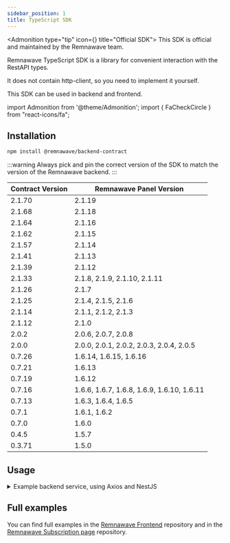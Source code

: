 ```yaml
---
sidebar_position: 1
title: TypeScript SDK
---
```


<Admonition type="tip" icon={<FaCheckCircle />} title="Official SDK">
This SDK is official and maintained by the Remnawave team.
</Admonition>

Remnawave TypeScript SDK is a library for convenient interaction with the RestAPI types.

It does not contain http-client, so you need to implement it yourself.

This SDK can be used in backend and frontend.

import Admonition from '@theme/Admonition';
import { FaCheckCircle } from "react-icons/fa";

## Installation

```bash
npm install @remnawave/backend-contract
```

:::warning
Always pick and pin the correct version of the SDK to match the version of the Remnawave backend.
:::

| Contract Version | Remnawave Panel Version                    |
| ---------------- | ------------------------------------------ |
| 2.1.70           | 2.1.19                                     |
| 2.1.68           | 2.1.18                                     |
| 2.1.64           | 2.1.16                                     |
| 2.1.62           | 2.1.15                                     |
| 2.1.57           | 2.1.14                                     |
| 2.1.41           | 2.1.13                                     |
| 2.1.39           | 2.1.12                                     |
| 2.1.33           | 2.1.8, 2.1.9, 2.1.10, 2.1.11               |
| 2.1.26           | 2.1.7                                      |
| 2.1.25           | 2.1.4, 2.1.5, 2.1.6                        |
| 2.1.14           | 2.1.1, 2.1.2, 2.1.3                        |
| 2.1.12           | 2.1.0                                      |
| 2.0.2            | 2.0.6, 2.0.7, 2.0.8                        |
| 2.0.0            | 2.0.0, 2.0.1, 2.0.2, 2.0.3, 2.0.4, 2.0.5   |
| 0.7.26           | 1.6.14, 1.6.15, 1.6.16                     |
| 0.7.21           | 1.6.13                                     |
| 0.7.19           | 1.6.12                                     |
| 0.7.16           | 1.6.6, 1.6.7, 1.6.8, 1.6.9, 1.6.10, 1.6.11 |
| 0.7.13           | 1.6.3, 1.6.4, 1.6.5                        |
| 0.7.1            | 1.6.1, 1.6.2                               |
| 0.7.0            | 1.6.0                                      |
| 0.4.5            | 1.5.7                                      |
| 0.3.71           | 1.5.0                                      |

## Usage

<details>
<summary>Example backend service, using Axios and NestJS</summary>

```typescript
import axios from 'axios'

import { Injectable, Logger } from '@nestjs/common'
import { ConfigService } from '@nestjs/config'

import { GetUserByUsernameCommand } from '@remnawave/backend-contract'

import { ICommandResponse } from '../types/command-response.type'

@Injectable()
export class AxiosService {
    public axiosInstance: AxiosInstance
    private readonly logger = new Logger(AxiosService.name)

    constructor(private readonly configService: ConfigService) {
        this.axiosInstance = axios.create({
            baseURL: this.configService.getOrThrow('REMNAWAVE_PANEL_URL'),
            timeout: 45_000,
            headers: {
                // highlight-next-line-green
                'x-forwarded-for': '127.0.0.1', // use this headers to bypass the panel reverse proxy restrictions. So you can access the panel from bridge networks: http://remnawave:3000
                // highlight-next-line-green
                'x-forwarded-proto': 'https', // use this headers to bypass the panel reverse proxy restrictions. So you can access the panel from bridge networks: http://remnawave:3000
                Authorization: `Bearer ${this.configService.get('REMNAWAVE_API_TOKEN')}`
            }
        })

        const caddyAuthApiToken = this.configService.get('CADDY_AUTH_API_TOKEN')

        if (caddyAuthApiToken) {
            this.axiosInstance.defaults.headers.common['X-Api-Key'] = caddyAuthApiToken
        }
    }

    public async getUserByUsername(
        username: string
    ): Promise<ICommandResponse<GetUserByUsernameCommand.Response>> {
        try {
            const response = await this.axiosInstance.request<GetUserByUsernameCommand.Response>({
                method: GetUserByUsernameCommand.endpointDetails.REQUEST_METHOD,
                url: GetUserByUsernameCommand.url(username)
            })

            return {
                isOk: true,
                response: response.data
            }
        } catch (error) {
            if (error instanceof AxiosError) {
                this.logger.error('Error in Axios GetUserByUsername Request:', error.message)

                return {
                    isOk: false
                }
            } else {
                this.logger.error('Error in GetUserByUsername Request:', error)

                return {
                    isOk: false
                }
            }
        }
    }
}
```

</details>

## Full examples

You can find full examples in the [Remnawave Frontend](https://github.com/remnawave/frontend) repository and in the [Remnawave Subscription page](https://github.com/remnawave/subscription-page) repository.
